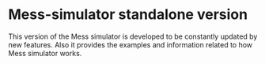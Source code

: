 # Mess-simulator standalone version

This version of the Mess simulator is developed to be constantly updated by new features. Also it provides the examples and information related to how Mess simulator works.


